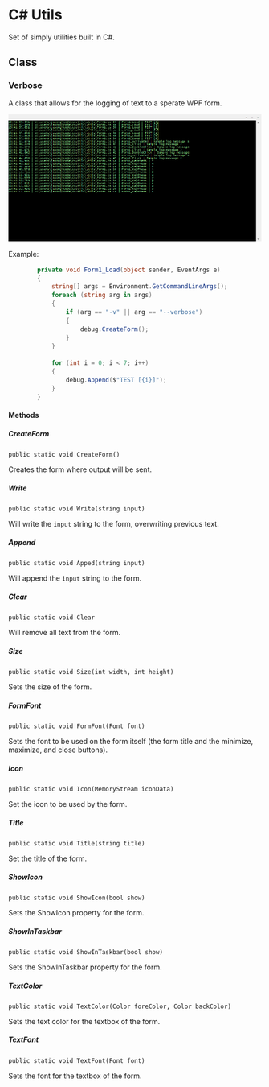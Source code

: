 # C# Utils
Set of simply utilities built in C#.
## Class
### Verbose
A class that allows for the logging of text to a sperate WPF form.

![Verbose Example](screenshot1.png)

Example:

```cs
        private void Form1_Load(object sender, EventArgs e)
        {
            string[] args = Environment.GetCommandLineArgs();
            foreach (string arg in args)
            {
                if (arg == "-v" || arg == "--verbose")
                {
                    debug.CreateForm();
                }
            }

            for (int i = 0; i < 7; i++)
            {
                debug.Append($"TEST [{i}]");
            }
        }
```

#### Methods

##### CreateForm
`public static void CreateForm()`

Creates the form where output will be sent.

##### Write
`public static void Write(string input)`

Will write the `input` string to the form, overwriting previous text.

##### Append
`public static void Apped(string input)`

Will append the `input` string to the form.

##### Clear
`public static void Clear`

Will remove all text from the form.

##### Size
`public static void Size(int width, int height)`

Sets the size of the form.

##### FormFont
`public static void FormFont(Font font)`

Sets the font to be used on the form itself (the form title and the minimize, maximize, and close buttons).

##### Icon
`public static void Icon(MemoryStream iconData)`

Set the icon to be used by the form.

##### Title
`public static void Title(string title)`

Set the title of the form.

##### ShowIcon
`public static void ShowIcon(bool show)`

Sets the ShowIcon property for the form.

##### ShowInTaskbar
`public static void ShowInTaskbar(bool show)`

Sets the ShowInTaskbar property for the form.

##### TextColor
`public static void TextColor(Color foreColor, Color backColor)`

Sets the text color for the textbox of the form.

##### TextFont
`public static void TextFont(Font font)`

Sets the font for the textbox of the form.
